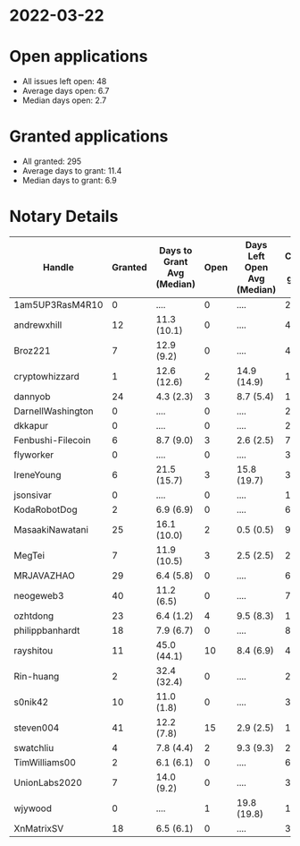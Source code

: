 2022-03-22
==========

# Open applications

- All issues left open: 48
- Average days open: 6.7
- Median days open: 2.7

# Granted applications

- All granted: 295
- Average days to grant: 11.4
- Median days to grant: 6.9

# Notary Details

| Handle            |   Granted | Days to Grant Avg (Median)   |   Open | Days Left Open Avg (Median)   |   Closed (no grant) |
|-------------------|-----------|------------------------------|--------|-------------------------------|---------------------|
| 1am5UP3RasM4R10   |         0 | ....                         |      0 | ....                          |                   2 |
| andrewxhill       |        12 | 11.3  (10.1)                 |      0 | ....                          |                  46 |
| Broz221           |         7 | 12.9  (9.2)                  |      0 | ....                          |                  41 |
| cryptowhizzard    |         1 | 12.6  (12.6)                 |      2 | 14.9  (14.9)                  |                  17 |
| dannyob           |        24 | 4.3  (2.3)                   |      3 | 8.7  (5.4)                    |                 102 |
| DarnellWashington |         0 | ....                         |      0 | ....                          |                   2 |
| dkkapur           |         0 | ....                         |      0 | ....                          |                   2 |
| Fenbushi-Filecoin |         6 | 8.7  (9.0)                   |      3 | 2.6  (2.5)                    |                  76 |
| flyworker         |         0 | ....                         |      0 | ....                          |                   3 |
| IreneYoung        |         6 | 21.5  (15.7)                 |      3 | 15.8  (19.7)                  |                  30 |
| jsonsivar         |         0 | ....                         |      0 | ....                          |                  13 |
| KodaRobotDog      |         2 | 6.9  (6.9)                   |      0 | ....                          |                   6 |
| MasaakiNawatani   |        25 | 16.1  (10.0)                 |      2 | 0.5  (0.5)                    |                  96 |
| MegTei            |         7 | 11.9  (10.5)                 |      3 | 2.5  (2.5)                    |                  20 |
| MRJAVAZHAO        |        29 | 6.4  (5.8)                   |      0 | ....                          |                  65 |
| neogeweb3         |        40 | 11.2  (6.5)                  |      0 | ....                          |                  74 |
| ozhtdong          |        23 | 6.4  (1.2)                   |      4 | 9.5  (8.3)                    |                 104 |
| philippbanhardt   |        18 | 7.9  (6.7)                   |      0 | ....                          |                  81 |
| rayshitou         |        11 | 45.0  (44.1)                 |     10 | 8.4  (6.9)                    |                  48 |
| Rin-huang         |         2 | 32.4  (32.4)                 |      0 | ....                          |                   2 |
| s0nik42           |        10 | 11.0  (1.8)                  |      0 | ....                          |                  36 |
| steven004         |        41 | 12.2  (7.8)                  |     15 | 2.9  (2.5)                    |                 135 |
| swatchliu         |         4 | 7.8  (4.4)                   |      2 | 9.3  (9.3)                    |                  24 |
| TimWilliams00     |         2 | 6.1  (6.1)                   |      0 | ....                          |                   6 |
| UnionLabs2020     |         7 | 14.0  (9.2)                  |      0 | ....                          |                  30 |
| wjywood           |         0 | ....                         |      1 | 19.8  (19.8)                  |                  10 |
| XnMatrixSV        |        18 | 6.5  (6.1)                   |      0 | ....                          |                  32 |